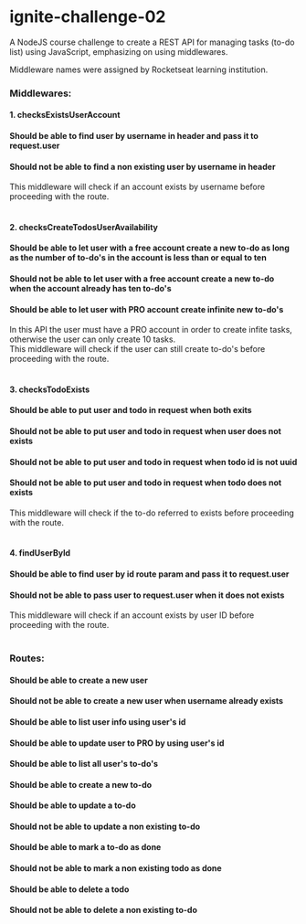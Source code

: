 # ignite-challenge-02
A NodeJS course challenge to create a REST API for managing tasks (to-do list) using JavaScript, emphasizing on using middlewares.

Middleware names were assigned by Rocketseat learning institution.

### Middlewares:

#### 1. checksExistsUserAccount
#### Should be able to find user by username in header and pass it to request.user
#### Should not be able to find a non existing user by username in header
This middleware will check if an account exists by username before proceeding with the route.<br><br>

#### 2. checksCreateTodosUserAvailability
#### Should be able to let user with a free account create a new to-do as long as the number of to-do's in the account is less than or equal to ten
#### Should not be able to let user with a free account create a new to-do when the account already has ten to-do's
#### Should be able to let user with PRO account create infinite new to-do's
In this API the user must have a PRO account in order to create infite tasks, otherwise the user can only create 10 tasks.<br>
This middleware will check if the user can still create to-do's before proceeding with the route.<br><br>

#### 3. checksTodoExists
#### Should be able to put user and todo in request when both exits
#### Should not be able to put user and todo in request when user does not exists
#### Should not be able to put user and todo in request when todo id is not uuid
#### Should not be able to put user and todo in request when todo does not exists
This middleware will check if the to-do referred to exists before proceeding with the route.<br><br>

#### 4. findUserById
#### Should be able to find user by id route param and pass it to request.user
#### Should not be able to pass user to request.user when it does not exists
This middleware will check if an account exists by user ID before proceeding with the route.<br><br>

### Routes:

#### Should be able to create a new user

#### Should not be able to create a new user when username already exists

#### Should be able to list user info using user's id

#### Should be able to update user to PRO by using user's id

#### Should be able to list all user's to-do's

#### Should be able to create a new to-do

#### Should be able to update a to-do

#### Should not be able to update a non existing to-do

#### Should be able to mark a to-do as done

#### Should not be able to mark a non existing todo as done

#### Should be able to delete a todo

#### Should not be able to delete a non existing to-do
